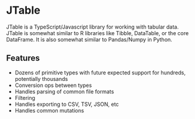 JTable
======

JTable is a TypeScript/Javascript library for working with tabular data. JTable is somewhat similar to R libraries like Tibble, DataTable, or the core DataFrame. It is also somewhat similar to Pandas/Numpy in Python.

Features
--------

- Dozens of primitive types with future expected support for hundreds, potentially thousands
- Conversion ops between types
- Handles parsing of common file formats
- Filtering
- Handles exporting to CSV, TSV, JSON, etc
- Handles common mutations

